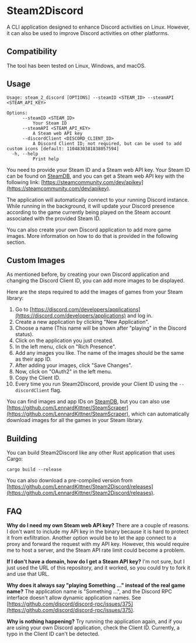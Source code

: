 # Steam2Discord
A CLI application designed to enhance Discord activities on Linux. However, it can also be used to improve Discord activities on other platforms.

## Compatibility

The tool has been tested on Linux, Windows, and macOS.

## Usage

```
Usage: steam_2_discord [OPTIONS] --steamID <STEAM_ID> --steamAPI <STEAM_API_KEY>

Options:
      --steamID <STEAM_ID>
          Your Steam ID
      --steamAPI <STEAM_API_KEY>
          A Steam web API key
      --discordClient <DISCORD_CLIENT_ID>
          A Discord Client ID; not required, but can be used to add custom icons [default: 1104830381838057594]
  -h, --help
          Print help
```

You need to provide your Steam ID and a Steam web API key.
Your Steam ID can be found on [SteamDB](https://steamdb.info/), and you can get a Steam web API key with the following link: [https://steamcommunity.com/dev/apikey](https://steamcommunity.com/dev/apikey).

The application will automatically connect to your running Discord instance.
While running in the background, it will update your Discord presence according to the game currently being played on the Steam account associated with the provided Steam ID.

You can also create your own Discord application to add more game images. More information on how to do that is provided in the following section.

## Custom Images

As mentioned before, by creating your own Discord application and changing the Discord Client ID, you can add more images to be displayed.

Here are the steps required to add the images of games from your Steam library:

1. Go to [https://discord.com/developers/applications](https://discord.com/developers/applications) and log in.
2. Create a new application by clicking "New Application".
3. Choose a name (This name will be shown after "playing" in the Discord status).
4. Click on the application you just created.
5. In the left menu, click on "Rich Presence".
6. Add any images you like. The name of the images should be the same as their app ID.
7. After adding your images, click "Save Changes".
8. Now, click on "OAuth2" in the left menu.
9. Copy the Client ID.
10. Every time you run Steam2Discord, provide your Client ID using the `--discordClient` flag.

You can find images and app IDs on [SteamDB](https://steamdb.info/), but you can also use [https://github.com/LennardKittner/SteamScraper](https://github.com/LennardKittner/SteamScraper), which can automatically download images for all the games in your Steam library.

## Building

You can build Steam2Discord like any other Rust application that uses Cargo:

```
cargo build --release
```

You can also download a pre-compiled version from [https://github.com/LennardKittner/Steam2Discord/releases](https://github.com/LennardKittner/Steam2Discord/releases).

## FAQ

**Why do I need my own Steam web API key?**
There are a couple of reasons. I don't want to include my API key in the binary because it is hard to protect it from exfiltration. Another option would be to let the app connect to a proxy and forward the request with my API key. However, this would require me to host a server, and the Steam API rate limit could become a problem.

**If I don't have a domain, how do I get a Steam API key?**
I'm not sure, but I just used the URL of this repository, and it worked, so you could try to fork it and use that URL.

**Why does it always say "playing Something ..." instead of the real game name?**
The application name is "Something ...", and the Discord RPC interface doesn't allow dynamic application names. See [https://github.com/discord/discord-rpc/issues/375](https://github.com/discord/discord-rpc/issues/375).

**Why is nothing happening?**
Try running the application again, and if you are using your own Discord application, check the Client ID. Currently, a typo in the Client ID can't be detected.
